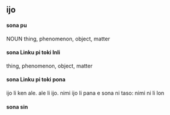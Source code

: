 ## ijo

#### sona pu

NOUN thing, phenomenon, object, matter

#### sona Linku pi toki Inli

thing, phenomenon, object, matter

#### sona Linku pi toki pona

ijo li ken ale. ale li ijo. nimi ijo li pana e sona ni taso: nimi ni li lon

#### sona sin

